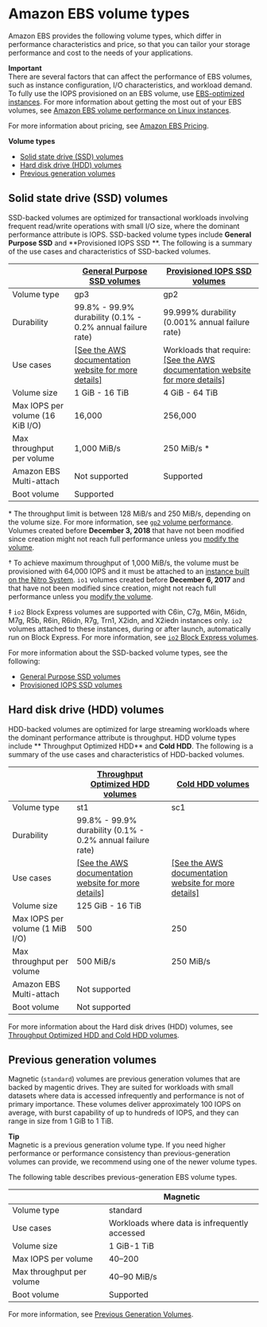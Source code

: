 # Amazon EBS volume types<a name="ebs-volume-types"></a>

Amazon EBS provides the following volume types, which differ in performance characteristics and price, so that you can tailor your storage performance and cost to the needs of your applications\. 

**Important**  
There are several factors that can affect the performance of EBS volumes, such as instance configuration, I/O characteristics, and workload demand\. To fully use the IOPS provisioned on an EBS volume, use [EBS\-optimized instances](ebs-optimized.md)\. For more information about getting the most out of your EBS volumes, see [Amazon EBS volume performance on Linux instances](EBSPerformance.md)\.

For more information about pricing, see [Amazon EBS Pricing](http://aws.amazon.com/ebs/pricing/)\.

**Volume types**
+ [Solid state drive \(SSD\) volumes](#vol-type-ssd)
+ [Hard disk drive \(HDD\) volumes](#vol-type-hdd)
+ [Previous generation volumes](#vol-type-prev)

## Solid state drive \(SSD\) volumes<a name="vol-type-ssd"></a>

SSD\-backed volumes are optimized for transactional workloads involving frequent read/write operations with small I/O size, where the dominant performance attribute is IOPS\. SSD\-backed volume types include **General Purpose SSD** and **Provisioned IOPS SSD **\. The following is a summary of the use cases and characteristics of SSD\-backed volumes\.


|  | [General Purpose SSD volumes](general-purpose.md) | [Provisioned IOPS SSD volumes](provisioned-iops.md) | 
| --- | --- | --- | 
| Volume type | gp3 | gp2 | io2 Block Express ‡ | io2      | io1 | 
| Durability | 99\.8% \- 99\.9% durability \(0\.1% \- 0\.2% annual failure rate\) | 99\.999% durability \(0\.001% annual failure rate\) | 99\.8% \- 99\.9% durability \(0\.1% \- 0\.2% annual failure rate\) | 
| Use cases |  [\[See the AWS documentation website for more details\]](http://docs.aws.amazon.com/AWSEC2/latest/UserGuide/ebs-volume-types.html)  |  Workloads that require: [\[See the AWS documentation website for more details\]](http://docs.aws.amazon.com/AWSEC2/latest/UserGuide/ebs-volume-types.html)  |  [\[See the AWS documentation website for more details\]](http://docs.aws.amazon.com/AWSEC2/latest/UserGuide/ebs-volume-types.html)  | 
| Volume size | 1 GiB \- 16 TiB  | 4 GiB \- 64 TiB | 4 GiB \- 16 TiB  | 
| Max IOPS per volume \(16 KiB I/O\) | 16,000 | 256,000 | 64,000 † | 
| Max throughput per volume | 1,000 MiB/s | 250 MiB/s \* | 4,000 MiB/s | 1,000 MiB/s † | 
| Amazon EBS Multi\-attach | Not supported | Supported | 
| Boot volume | Supported | 

\* The throughput limit is between 128 MiB/s and 250 MiB/s, depending on the volume size\. For more information, see [`gp2` volume performance](general-purpose.md#gp2-performance)\. Volumes created before **December 3, 2018** that have not been modified since creation might not reach full performance unless you [modify the volume](ebs-modify-volume.md)\.

† To achieve maximum throughput of 1,000 MiB/s, the volume must be provisioned with 64,000 IOPS and it must be attached to an [instance built on the Nitro System](instance-types.md#ec2-nitro-instances)\. `io1` volumes created before **December 6, 2017** and that have not been modified since creation, might not reach full performance unless you [modify the volume](ebs-modify-volume.md)\.

‡ `io2` Block Express volumes are supported with C6in, C7g, M6in, M6idn, M7g, R5b, R6in, R6idn, R7g, Trn1, X2idn, and X2iedn instances only\. `io2` volumes attached to these instances, during or after launch, automatically run on Block Express\. For more information, see [`io2` Block Express volumes](provisioned-iops.md#io2-block-express)\.

For more information about the SSD\-backed volume types, see the following:
+ [General Purpose SSD volumes](general-purpose.md)
+ [Provisioned IOPS SSD volumes](provisioned-iops.md)

## Hard disk drive \(HDD\) volumes<a name="vol-type-hdd"></a>

HDD\-backed volumes are optimized for large streaming workloads where the dominant performance attribute is throughput\. HDD volume types include ** Throughput Optimized HDD** and **Cold HDD**\. The following is a summary of the use cases and characteristics of HDD\-backed volumes\.


|  | [Throughput Optimized HDD volumes](hdd-vols.md#EBSVolumeTypes_st1) | [Cold HDD volumes](hdd-vols.md#EBSVolumeTypes_sc1) | 
| --- | --- | --- | 
| Volume type | st1 | sc1 | 
| Durability | 99\.8% \- 99\.9% durability \(0\.1% \- 0\.2% annual failure rate\) | 
| Use cases |  [\[See the AWS documentation website for more details\]](http://docs.aws.amazon.com/AWSEC2/latest/UserGuide/ebs-volume-types.html)  |  [\[See the AWS documentation website for more details\]](http://docs.aws.amazon.com/AWSEC2/latest/UserGuide/ebs-volume-types.html)  | 
| Volume size | 125 GiB \- 16 TiB | 
| Max IOPS per volume \(1 MiB I/O\) | 500 | 250 | 
| Max throughput per volume | 500 MiB/s | 250 MiB/s | 
| Amazon EBS Multi\-attach | Not supported | 
| Boot volume | Not supported | 

For more information about the Hard disk drives \(HDD\) volumes, see [Throughput Optimized HDD and Cold HDD volumes](hdd-vols.md)\.

## Previous generation volumes<a name="vol-type-prev"></a>

Magnetic \(`standard`\) volumes are previous generation volumes that are backed by magentic drives\. They are suited for workloads with small datasets where data is accessed infrequently and performance is not of primary importance\. These volumes deliver approximately 100 IOPS on average, with burst capability of up to hundreds of IOPS, and they can range in size from 1 GiB to 1 TiB\.

**Tip**  
Magnetic is a previous generation volume type\. If you need higher performance or performance consistency than previous\-generation volumes can provide, we recommend using one of the newer volume types\.

The following table describes previous\-generation EBS volume types\.


|  | Magnetic | 
| --- | --- | 
| Volume type | standard | 
| Use cases | Workloads where data is infrequently accessed | 
| Volume size | 1 GiB\-1 TiB | 
| Max IOPS per volume | 40–200 | 
| Max throughput per volume | 40–90 MiB/s | 
| Boot volume | Supported | 

For more information, see [ Previous Generation Volumes](http://aws.amazon.com/ebs/previous-generation/)\.